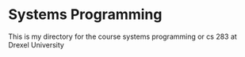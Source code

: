 # Systems Programming 

This is my directory for the course systems programming or cs 283 at Drexel University 

